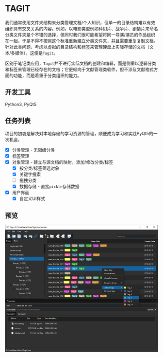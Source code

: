 # TAGIT

我们通常使用文件夹结构来分类管理文档/个人知识，但单一的目录结构难以有效组织具有交叉关系的内容。例如，以电影类型例如科幻片、战争片、剧情片来命名分类文件夹是个不错的选择，但同时我们很可能希望将同一导演/演员的作品组织在一起，于是不得不按照这个标准重新建立分类文件夹，并且需要重复复制文档。针对此类问题，考虑以虚拟的目录结构和标签来管理硬盘上实际存储的文档（文本/多媒体），这便是`Tagit`。

区别于笔记类应用，`Tagit`并不进行实际文档的创建和编辑，而是侧重以逻辑分类和标签来管理已经存在的文档；它更倾向于文献管理类软件，但不涉及文献格式方面的功能，而是着重于分类组织的能力。

## 开发工具

Python3, PyQt5

## 任务列表

项目的初衷是解决对本地存储的学习资源的管理，顺便成为学习和实践PyQt5的一次机会。

- [x] 分类管理 - 无限级分类
- [x] 标签管理
- [x] 对象管理 - 建立与源文档的映射，添加/修改分类/标签
	- [x] 按分类/标签筛选对象
	- [x] 关键字搜索
	- [ ] 拖拽分类
	- [x] 数据存储 - 直接`pickle`存储数据
- [x] 用户界面
	- [x] 自定义UI样式

## 预览

![UI example](docs/user_interface.jpg)



